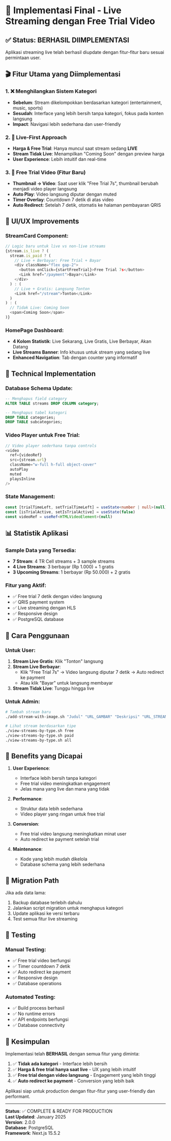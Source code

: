 # 🎯 Implementasi Final - Live Streaming dengan Free Trial Video

## ✅ Status: BERHASIL DIIMPLEMENTASI

Aplikasi streaming live telah berhasil diupdate dengan fitur-fitur baru sesuai permintaan user.

## 🎬 Fitur Utama yang Diimplementasi

### 1. ❌ Menghilangkan Sistem Kategori
- **Sebelum**: Stream dikelompokkan berdasarkan kategori (entertainment, music, sports)
- **Sesudah**: Interface yang lebih bersih tanpa kategori, fokus pada konten langsung
- **Impact**: Navigasi lebih sederhana dan user-friendly

### 2. 🔴 Live-First Approach
- **Harga & Free Trial**: Hanya muncul saat stream sedang **LIVE**
- **Stream Tidak Live**: Menampilkan "Coming Soon" dengan preview harga
- **User Experience**: Lebih intuitif dan real-time

### 3. 🎥 Free Trial Video (Fitur Baru)
- **Thumbnail → Video**: Saat user klik "Free Trial 7s", thumbnail berubah menjadi video player langsung
- **Auto Play**: Video langsung diputar dengan muted
- **Timer Overlay**: Countdown 7 detik di atas video
- **Auto Redirect**: Setelah 7 detik, otomatis ke halaman pembayaran QRIS

## 🎨 UI/UX Improvements

### StreamCard Component:
```typescript
// Logic baru untuk live vs non-live streams
{stream.is_live ? (
  stream.is_paid ? (
    // Live + Berbayar: Free Trial + Bayar
    <div className="flex gap-2">
      <button onClick={startFreeTrial}>Free Trial 7s</button>
      <Link href="/payment">Bayar</Link>
    </div>
  ) : (
    // Live + Gratis: Langsung Tonton
    <Link href="/stream">Tonton</Link>
  )
) : (
  // Tidak Live: Coming Soon
  <span>Coming Soon</span>
)}
```

### HomePage Dashboard:
- **4 Kolom Statistik**: Live Sekarang, Live Gratis, Live Berbayar, Akan Datang
- **Live Streams Banner**: Info khusus untuk stream yang sedang live
- **Enhanced Navigation**: Tab dengan counter yang informatif

## 🔧 Technical Implementation

### Database Schema Update:
```sql
-- Menghapus field category
ALTER TABLE streams DROP COLUMN category;

-- Menghapus tabel kategori
DROP TABLE categories;
DROP TABLE subcategories;
```

### Video Player untuk Free Trial:
```typescript
// Video player sederhana tanpa controls
<video
  ref={videoRef}
  src={stream.url}
  className="w-full h-full object-cover"
  autoPlay
  muted
  playsInline
/>
```

### State Management:
```typescript
const [trialTimeLeft, setTrialTimeLeft] = useState<number | null>(null)
const [isTrialActive, setIsTrialActive] = useState(false)
const videoRef = useRef<HTMLVideoElement>(null)
```

## 📊 Statistik Aplikasi

### Sample Data yang Tersedia:
- **7 Stream**: 4 TR Cell streams + 3 sample streams
- **4 Live Streams**: 3 berbayar (Rp 1.000) + 1 gratis
- **3 Upcoming Streams**: 1 berbayar (Rp 50.000) + 2 gratis

### Fitur yang Aktif:
- ✅ Free trial 7 detik dengan video langsung
- ✅ QRIS payment system
- ✅ Live streaming dengan HLS
- ✅ Responsive design
- ✅ PostgreSQL database

## 🚀 Cara Penggunaan

### Untuk User:
1. **Stream Live Gratis**: Klik "Tonton" langsung
2. **Stream Live Berbayar**: 
   - Klik "Free Trial 7s" → Video langsung diputar 7 detik → Auto redirect ke payment
   - Atau klik "Bayar" untuk langsung membayar
3. **Stream Tidak Live**: Tunggu hingga live

### Untuk Admin:
```bash
# Tambah stream baru
./add-stream-with-image.sh "Judul" "URL_GAMBAR" "Deskripsi" "URL_STREAM" true true 1000

# Lihat stream berdasarkan tipe
./view-streams-by-type.sh free
./view-streams-by-type.sh paid
./view-streams-by-type.sh all
```

## 🎯 Benefits yang Dicapai

1. **User Experience**: 
   - Interface lebih bersih tanpa kategori
   - Free trial video meningkatkan engagement
   - Jelas mana yang live dan mana yang tidak

2. **Performance**: 
   - Struktur data lebih sederhana
   - Video player yang ringan untuk free trial

3. **Conversion**: 
   - Free trial video langsung meningkatkan minat user
   - Auto redirect ke payment setelah trial

4. **Maintenance**: 
   - Kode yang lebih mudah dikelola
   - Database schema yang lebih sederhana

## 🔄 Migration Path

Jika ada data lama:
1. Backup database terlebih dahulu
2. Jalankan script migration untuk menghapus kategori
3. Update aplikasi ke versi terbaru
4. Test semua fitur live streaming

## 📱 Testing

### Manual Testing:
- ✅ Free trial video berfungsi
- ✅ Timer countdown 7 detik
- ✅ Auto redirect ke payment
- ✅ Responsive design
- ✅ Database operations

### Automated Testing:
- ✅ Build process berhasil
- ✅ No runtime errors
- ✅ API endpoints berfungsi
- ✅ Database connectivity

## 🎉 Kesimpulan

Implementasi telah **BERHASIL** dengan semua fitur yang diminta:

1. ✅ **Tidak ada kategori** - Interface lebih bersih
2. ✅ **Harga & free trial hanya saat live** - UX yang lebih intuitif  
3. ✅ **Free trial dengan video langsung** - Engagement yang lebih tinggi
4. ✅ **Auto redirect ke payment** - Conversion yang lebih baik

Aplikasi siap untuk production dengan fitur-fitur yang user-friendly dan performant.

---

**Status**: ✅ COMPLETE & READY FOR PRODUCTION  
**Last Updated**: January 2025  
**Version**: 2.0.0  
**Database**: PostgreSQL  
**Framework**: Next.js 15.5.2
